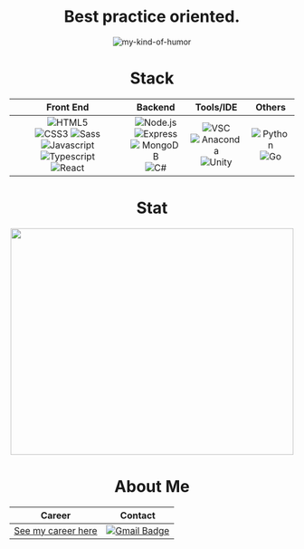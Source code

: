<div align="center">
 
# Best practice oriented.
![my-kind-of-humor](https://user-images.githubusercontent.com/83855174/151166294-88a0106c-3ead-475b-80d4-fba01c9be5b4.png)

  
 # Stack
|Front End|Backend|Tools/IDE|Others|
|:-------:|:-----:|:-------:|:----:|
|![HTML5](https://img.shields.io/badge/HTML-black?style=flat&logo=HTML5&logoColor=white) <br>![CSS3](https://img.shields.io/badge/CSS-black?style=square&logo=CSS3&logoColor=white) ![Sass](https://img.shields.io/badge/Sass-white?style=square&logo=Sass&logoColor=black)<br>![Javascript](https://img.shields.io/badge/Javascript-black?style=square&logo=Javascript&logoColor=white) ![Typescript](https://img.shields.io/badge/Typescript-white?style=square&logo=Typescript&logoColor=black) <br/> ![React](https://img.shields.io/badge/React-white?style=square&logo=React&logoColor=black) <br/>    |   ![Node.js](https://img.shields.io/badge/Node.js-white?style=square&logo=Javascript&logoColor=black)      <br/> ![Express](https://img.shields.io/badge/Express-white?style=square&logo=Express&logoColor=black) <br/>  ![MongoDB](https://img.shields.io/badge/MongoDB-white?style=square&logo=MongoDB&logoColor=black)      <br/>    ![C#](https://img.shields.io/badge/C%23-white?style=square&logo=C%23&logoColor=black)   <br/>    |![VSC](https://img.shields.io/badge/VScode-black?style=square&logo=VisualStudioCode&logoColor=white)   <br/>      ![Anaconda](https://img.shields.io/badge/Anaconda-black?style=square&logo=Anaconda&logoColor=white)     <br/>     ![Unity](https://img.shields.io/badge/Unity-black?style=square&logo=Unity&logoColor=white)|    ![Python](https://img.shields.io/badge/Python-black?style=square&logo=Python&logoColor=white)    <br/>    ![Go](https://img.shields.io/badge/Go-black?style=square&logo=Go&logoColor=white)


# Stat
<a href="https://wakatime.com"><img src="https://wakatime.com/share/@developerasun/cff13d30-a0b0-4e6a-8f25-0c5bbc743349.png" width=500px height=400px/></a>
  
 # About Me
|Career|Contact|
|:-----:|:------:|
|[See my career here](https://bit.ly/hello_visitor)|[![Gmail Badge](https://img.shields.io/badge/Gmail-F05032?style=flat-square&logo=Gmail&logoColor=white&link=mailto:nellow1102@gmail.com)](mailto:nellow1102@gmail.com)|
  
</div>

  

